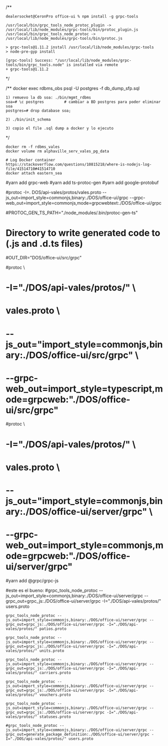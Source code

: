 /**

    dealersocket@CeronPro office-ui % npm install -g grpc-tools

    /usr/local/bin/grpc_tools_node_protoc_plugin -> /usr/local/lib/node_modules/grpc-tools/bin/protoc_plugin.js
    /usr/local/bin/grpc_tools_node_protoc -> /usr/local/lib/node_modules/grpc-tools/bin/protoc.js

    > grpc-tools@1.11.2 install /usr/local/lib/node_modules/grpc-tools
    > node-pre-gyp install

    [grpc-tools] Success: "/usr/local/lib/node_modules/grpc-tools/bin/grpc_tools.node" is installed via remote
    + grpc-tools@1.11.2

*/

/**
    docker exec rdbms_obs psql -U postgres -f db_dump_sfp.sql

    1) remuevo la db soa: ./bin/mgmt_rdbms
    soa=# \c postgres         # cambiar a BD postgres para poder eliminar soa
    postgres=# drop database soa;

    2) ./bin/init_schema

    3) copio el file .sql dump a docker y lo ejecuto
*/

    docker rm -f rdbms_vales
    docker volume rm alphaville_serv_vales_pg_data

    # Log Docker container
    https://stackoverflow.com/questions/10815218/where-is-nodejs-log-file/41514710#41514710
    docker attach eastern_sea

#yarn add grpc-web
#yarn add ts-protoc-gen
#yarn add google-protobuf

#protoc -I=. DOS/api-vales/protos/vales.proto --js_out=import_style=commonjs,binary:./DOS/office-ui/grpc --grpc-web_out=import_style=commonjs,mode=grpcwebtext:./DOS/office-ui/grpc

#PROTOC_GEN_TS_PATH="./node_modules/.bin/protoc-gen-ts"

# Directory to write generated code to (.js and .d.ts files)
#OUT_DIR="DOS/office-ui/src/grpc"



#protoc \
#    -I="./DOS/api-vales/protos/" \
#    vales.proto \
#    --js_out="import_style=commonjs,binary:./DOS/office-ui/src/grpc" \
#    --grpc-web_out=import_style=typescript,mode=grpcweb:"./DOS/office-ui/src/grpc"


#protoc \
#    -I="./DOS/api-vales/protos/" \
#   vales.proto \
#    --js_out="import_style=commonjs,binary:./DOS/office-ui/server/grpc" \
#    --grpc-web_out=import_style=commonjs,mode=grpcweb:"./DOS/office-ui/server/grpc"



#yarn add @grpc/grpc-js

#este es el bueno:
    #grpc_tools_node_protoc --js_out=import_style=commonjs,binary:./DOS/office-ui/server/grpc --grpc_out=grpc_js:./DOS/office-ui/server/grpc -I="./DOS/api-vales/protos/" users.proto

    grpc_tools_node_protoc --js_out=import_style=commonjs,binary:./DOS/office-ui/server/grpc --grpc_out=grpc_js:./DOS/office-ui/server/grpc -I="./DOS/api-vales/protos/" patios.proto

    grpc_tools_node_protoc --js_out=import_style=commonjs,binary:./DOS/office-ui/server/grpc --grpc_out=grpc_js:./DOS/office-ui/server/grpc -I="./DOS/api-vales/protos/" units.proto

    grpc_tools_node_protoc --js_out=import_style=commonjs,binary:./DOS/office-ui/server/grpc --grpc_out=grpc_js:./DOS/office-ui/server/grpc -I="./DOS/api-vales/protos/" carriers.proto

    grpc_tools_node_protoc --js_out=import_style=commonjs,binary:./DOS/office-ui/server/grpc --grpc_out=grpc_js:./DOS/office-ui/server/grpc -I="./DOS/api-vales/protos/" vouchers.proto

    grpc_tools_node_protoc --js_out=import_style=commonjs,binary:./DOS/office-ui/server/grpc --grpc_out=grpc_js:./DOS/office-ui/server/grpc -I="./DOS/api-vales/protos/" statuses.proto

    #grpc_tools_node_protoc --js_out=import_style=commonjs,binary:./DOS/office-ui/server/grpc --grpc_out=generate_package_definition:./DOS/office-ui/server/grpc -I="./DOS/api-vales/protos/" users.proto